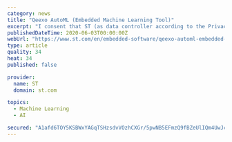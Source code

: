 ```yaml
---
category: news
title: "Qeexo AutoML (Embedded Machine Learning Tool)"
excerpt: "I consent that ST (as data controller according to the Privacy Policy) will keep a record of my navigation history and use that information as well as the personal ..."
publishedDateTime: 2020-06-03T00:00:00Z
webUrl: "https://www.st.com/en/embedded-software/qeexo-automl-embedded-machine-learning-tool.html"
type: article
quality: 34
heat: 34
published: false

provider:
  name: ST
  domain: st.com

topics:
  - Machine Learning
  - AI

secured: "A1afd6TOY5KSBWxYAGqTSHzsdvVOzhCXGr/5pwNB5EFmzQ9fBZeUlIQm4UwJc2Q+ndaRLpm8ZTnmXZgOlUAkw6lFq1QboaJvSt9QbSZNsxN330+OHR9k0K5d2vuZbOHVuWEibMOlQNW6B98jmDPRTN9qEQP6VGJ/pcgSl3vjV8HWQUbJKuPzvSfciciXRoRpFMHpPDpopmvIsrgA+yRl46fYSdg9vYJg+8oMjEB6+grd2bmWAq3oX0Eg7rGYNAgWSDyAuy2FE9vw9kyC9txOe/ASHBKB/y+AkCqMKk3o33rs29KqfYCidmLeh+0eSyRG;cvNMV4Tw2sHcu7tt/o3/JQ=="
---
```


